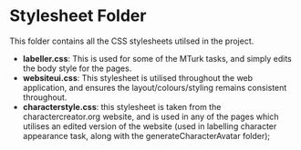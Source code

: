 # Stylesheet Folder
This folder contains all the CSS stylesheets utilsed in the project.
* **labeller.css**: This is used for some of the MTurk tasks, and simply edits the body style for the pages.
* **websiteui.css**: This stylesheet is utilised throughout the web application, and ensures the layout/colours/styling remains consistent throughout.
* **characterstyle.css**: this stylesheet is taken from the charactercreator.org website, and is used in any of the pages which utilises an edited version of the website (used in labelling character appearance task, along with the generateCharacterAvatar folder);
